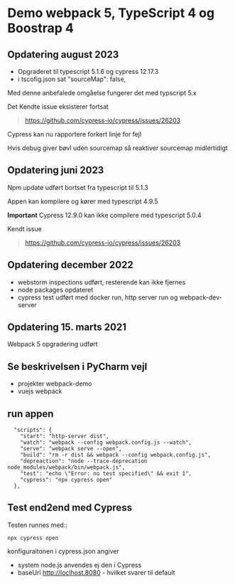 # Demo webpack 5, TypeScript 4 og Boostrap 4

## Opdatering august 2023

- Opgraderet til typescript 5.1.6 og cypress 12.17.3
- i tscofig.json sat  "sourceMap": false,

Med denne anbefalede omgåelse fungerer det med typscript 5.x

Det Kendte issue eksisterer fortsat
> https://github.com/cypress-io/cypress/issues/26203

Cypress kan nu rapportere forkert linje for fejl

Hvis debug giver bøvl uden sourcemap så reaktiver sourcemap midlertidigt

## Opdatering juni 2023

Npm update udført bortset fra typescript til 5.1.3

Appen kan kompilere og kører med typescript 4.9.5

**Important**
Cypress 12.9.0 kan ikke compilere med typescript 5.0.4

Kendt issue
> https://github.com/cypress-io/cypress/issues/26203


## Opdatering december 2022

- webstorm inspections udført, resterende kan ikke fjernes
- node packages opdateret
- cypress test udført med docker run, http server run og webpack-dev-server

##  Opdatering 15. marts 2021

Webpack 5 opgradering udført

## Se beskrivelsen i PyCharm vejl

- projekter webpack-demo
- vuejs webpack

## run appen
```
  "scripts": {
    "start": "http-server dist",
    "watch": "webpack --config webpack.config.js --watch",
    "serve": "webpack serve --open",
    "build": "rm -r dist && webpack --config webpack.config.js",
    "depreaction": "node --trace-deprecation node_modules/webpack/bin/webpack.js",
    "test": "echo \"Error: no test specified\" && exit 1",
    "cypress": "npx cypress open"
  },
```

## Test end2end med Cypress

Testen runnes med::

    npx cypress open

konfiguraitonen i cypress.json angiver

- system node.js anvendes ej den i Cypress
- baseUrl http://loclhost.8080 - hvilket svarer til default
